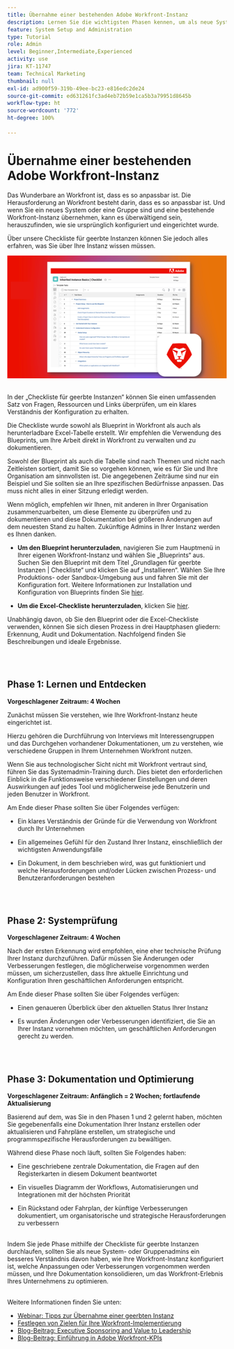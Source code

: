 ```yaml
---
title: Übernahme einer bestehenden Adobe Workfront-Instanz
description: Lernen Sie die wichtigsten Phasen kennen, um als neue System- oder Gruppenadmins Ihre Instanz von Workfront zu bewerten, zu verstehen und zu optimieren.
feature: System Setup and Administration
type: Tutorial
role: Admin
level: Beginner,Intermediate,Experienced
activity: use
jira: KT-11747
team: Technical Marketing
thumbnail: null
exl-id: ad900f59-319b-49ee-bc23-e816edc2de24
source-git-commit: ed631261fc3ad4eb72b59e1ca5b3a79951d8645b
workflow-type: ht
source-wordcount: '772'
ht-degree: 100%

---
```


# Übernahme einer bestehenden Adobe Workfront-Instanz

Das Wunderbare an Workfront ist, dass es so anpassbar ist. Die Herausforderung an Workfront besteht darin, dass es so anpassbar ist. Und wenn Sie ein neues System oder eine Gruppe sind und eine bestehende Workfront-Instanz übernehmen, kann es überwältigend sein, herauszufinden, wie sie ursprünglich konfiguriert und eingerichtet wurde.

Über unsere Checkliste für geerbte Instanzen können Sie jedoch alles erfahren, was Sie über Ihre Instanz wissen müssen.

![Bild der Checkliste für geerbte Instanzen](assets/wf-inherited-instance-image.png)
<br></br>

In der „Checkliste für geerbte Instanzen“ können Sie einen umfassenden Satz von Fragen, Ressourcen und Links überprüfen, um ein klares Verständnis der Konfiguration zu erhalten.

Die Checkliste wurde sowohl als Blueprint in Workfront als auch als herunterladbare Excel-Tabelle erstellt. Wir empfehlen die Verwendung des Blueprints, um Ihre Arbeit direkt in Workfront zu verwalten und zu dokumentieren.

Sowohl der Blueprint als auch die Tabelle sind nach Themen und nicht nach Zeitleisten sortiert, damit Sie so vorgehen können, wie es für Sie und Ihre Organisation am sinnvollsten ist. Die angegebenen Zeiträume sind nur ein Beispiel und Sie sollten sie an Ihre spezifischen Bedürfnisse anpassen. Das muss nicht alles in einer Sitzung erledigt werden.

Wenn möglich, empfehlen wir Ihnen, mit anderen in Ihrer Organisation zusammenzuarbeiten, um diese Elemente zu überprüfen und zu dokumentieren und diese Dokumentation bei größeren Änderungen auf dem neuesten Stand zu halten. Zukünftige Admins in Ihrer Instanz werden es Ihnen danken.

* <b>Um den Blueprint herunterzuladen</b>, navigieren Sie zum Hauptmenü in Ihrer eigenen Workfront-Instanz und wählen Sie „Blueprints“ aus. Suchen Sie den Blueprint mit dem Titel „Grundlagen für geerbte Instanzen | Checkliste“ und klicken Sie auf „Installieren“. Wählen Sie Ihre Produktions- oder Sandbox-Umgebung aus und fahren Sie mit der Konfiguration fort. Weitere Informationen zur Installation und Konfiguration von Blueprints finden Sie [hier](https://experienceleague.adobe.com/docs/workfront/using/administration-and-setup/blueprints/blueprints-install.html?lang=de).

* <b>Um die Excel-Checkliste herunterzuladen</b>, klicken Sie [hier](assets/adobe-workfront-system-admin-playbook-inherited-instance.xlsx).

Unabhängig davon, ob Sie den Blueprint oder die Excel-Checkliste verwenden, können Sie sich diesen Prozess in drei Hauptphasen gliedern: Erkennung, Audit und Dokumentation. Nachfolgend finden Sie Beschreibungen und ideale Ergebnisse.

<br>
</br>

## Phase 1: Lernen und Entdecken

<b>Vorgeschlagener Zeitraum: 4 Wochen</b>

Zunächst müssen Sie verstehen, wie Ihre Workfront-Instanz heute eingerichtet ist.

Hierzu gehören die Durchführung von Interviews mit Interessengruppen und das Durchgehen vorhandener Dokumentationen, um zu verstehen, wie verschiedene Gruppen in Ihrem Unternehmen Workfront nutzen.

Wenn Sie aus technologischer Sicht nicht mit Workfront vertraut sind, führen Sie das Systemadmin-Training durch. Dies bietet den erforderlichen Einblick in die Funktionsweise verschiedener Einstellungen und deren Auswirkungen auf jedes Tool und möglicherweise jede Benutzerin und jeden Benutzer in Workfront.

Am Ende dieser Phase sollten Sie über Folgendes verfügen:

* Ein klares Verständnis der Gründe für die Verwendung von Workfront durch Ihr Unternehmen

* Ein allgemeines Gefühl für den Zustand Ihrer Instanz, einschließlich der wichtigsten Anwendungsfälle

* Ein Dokument, in dem beschrieben wird, was gut funktioniert und welche Herausforderungen und/oder Lücken zwischen Prozess- und Benutzeranforderungen bestehen
<br>
</br>

## Phase 2: Systemprüfung

<b>Vorgeschlagener Zeitraum: 4 Wochen</b>

Nach der ersten Erkennung wird empfohlen, eine eher technische Prüfung Ihrer Instanz durchzuführen. Dafür müssen Sie Änderungen oder Verbesserungen festlegen, die möglicherweise vorgenommen werden müssen, um sicherzustellen, dass Ihre aktuelle Einrichtung und Konfiguration Ihren geschäftlichen Anforderungen entspricht.

Am Ende dieser Phase sollten Sie über Folgendes verfügen:

* Einen genaueren Überblick über den aktuellen Status Ihrer Instanz

* Es wurden Änderungen oder Verbesserungen identifiziert, die Sie an Ihrer Instanz vornehmen möchten, um geschäftlichen Anforderungen gerecht zu werden.
<br>
</br>

## Phase 3: Dokumentation und Optimierung

<b>Vorgeschlagener Zeitraum: Anfänglich = 2 Wochen; fortlaufende Aktualisierung </b>

Basierend auf dem, was Sie in den Phasen 1 und 2 gelernt haben, möchten Sie gegebenenfalls eine Dokumentation Ihrer Instanz erstellen oder aktualisieren und Fahrpläne erstellen, um strategische und programmspezifische Herausforderungen zu bewältigen.

Während diese Phase noch läuft, sollten Sie Folgendes haben:

* Eine geschriebene zentrale Dokumentation, die Fragen auf den Registerkarten in diesem Dokument beantwortet

* Ein visuelles Diagramm der Workflows, Automatisierungen und Integrationen mit der höchsten Priorität

* Ein Rückstand oder Fahrplan, der künftige Verbesserungen dokumentiert, um organisatorische und strategische Herausforderungen zu verbessern

<br>
Indem Sie jede Phase mithilfe der Checkliste für geerbte Instanzen durchlaufen, sollten Sie als neue System- oder Gruppenadmins ein besseres Verständnis davon haben, wie Ihre Workfront-Instanz konfiguriert ist, welche Anpassungen oder Verbesserungen vorgenommen werden müssen, und Ihre Dokumentation konsolidieren, um das Workfront-Erlebnis Ihres Unternehmens zu optimieren.

<br>
</br>

Weitere Informationen finden Sie unten:
* [Webinar: Tipps zur Übernahme einer geerbten Instanz](https://experienceleaguecommunities.adobe.com/t5/workfront-discussions/webinar-system-admin-essentials-tips-for-taking-over-an-existing/td-p/571873)
* [Festlegen von Zielen für Ihre Workfront-Implementierung](https://experienceleague.adobe.com/docs/workfront/using/administration-and-setup/get-started-administration/define-wf-goals-objectives.html?lang=de)
* [Blog-Beitrag: Executive Sponsoring and Value to Leadership](https://experienceleaguecommunities.adobe.com/t5/workfront-blogs/customer-success-tips-executive-sponsorship-and-value-to/ba-p/518353)
* [Blog-Beitrag: Einführung in Adobe Workfront-KPIs](https://experienceleaguecommunities.adobe.com/t5/workfront-blogs/kpi-dashboards-in-the-new-workfront-experience-introduction-to/ba-p/549001)
